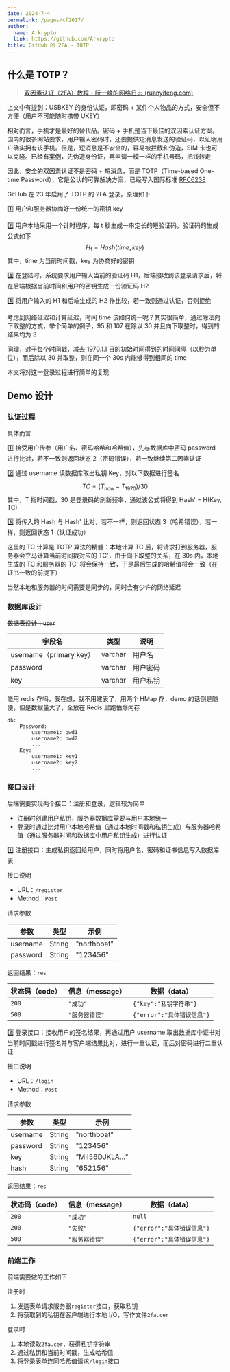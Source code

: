 ```yaml
---
date: 2024-7-4
permalink: /pages/cf2617/
author: 
  name: Arkrypto
  link: https://github.com/Arkrypto
title: GitHub 的 2FA - TOTP
---
```


## 什么是 TOTP？

> [双因素认证（2FA）教程 - 阮一峰的网络日志 (ruanyifeng.com)](https://ruanyifeng.com/blog/2017/11/2fa-tutorial.html)
>

上文中有提到：USBKEY 的身份认证，即密码 + 某件个人物品的方式，安全但不方便（用户不可能随时携带 UKEY）

相对而言，手机才是最好的替代品。密码 + 手机是当下最佳的双因素认证方案。国内的很多网站要求，用户输入密码时，还要提供短消息发送的验证码，以证明用户确实拥有该手机。但是，短消息是不安全的，容易被拦截和伪造，SIM 卡也可以克隆。已经有[案例](http://media.people.com.cn/n/2014/0227/c40606-24477072.html)，先伪造身份证，再申请一模一样的手机号码，把钱转走

因此，安全的双因素认证不是密码 + 短消息，而是 TOTP（Time-based One-time Password），它是公认的可靠解决方案，已经写入国际标准 [RFC6238](https://tools.ietf.org/html/rfc6238)

GitHub 在 23 年启用了 TOTP 的 2FA 登录，原理如下

1️⃣ 用户和服务器协商好一份统一的密钥 key

2️⃣ 用户本地采用一个计时程序，每 t 秒生成一串定长的短验证码，验证码的生成公式如下
$$
H_1 = Hash(time, key)
$$
其中，time 为当前时间戳，key 为协商好的密钥

3️⃣ 在登陆时，系统要求用户输入当前的验证码 H1，后端接收到该登录请求后，将在后端根据当前时间和用户的密钥生成一份验证码 H2

4️⃣ 将用户输入的 H1 和后端生成的 H2 作比较，若一致则通过认证，否则拒绝

考虑到网络延迟和计算延迟，时间 time 该如何统一呢？其实很简单，通过除法向下取整的方式，举个简单的例子，95 和 107 在除以 30 并且向下取整时，得到的结果均为 3

同理，对于每个时间戳，减去 1970.1.1 日的初始时间得到的时间间隔（以秒为单位），而后除以 30 并取整，则在同一个 30s 内能够得到相同的 time

本文将对这一登录过程进行简单的复现

## Demo 设计

### 认证过程

具体而言

1️⃣ 接受用户传参（用户名、密码哈希和哈希值），先与数据库中密码 password 进行比对，若不一致则返回状态 2（密码错误），若一致继续第二因素认证

2️⃣ 通过 username 读数据库取出私钥 Key，对以下数据进行签名
$$
TC = (T_{now}-T_{1970})/30
$$
其中，T 指时间戳，30 是登录码的刷新频率，通过该公式将得到 Hash' = H(Key, TC) 

3️⃣ 将传入的 Hash 与 Hash' 比对，若不一样，则返回状态 3（哈希错误），若一样，则返回状态 1（认证成功）

这里的 TC 计算是 TOTP 算法的精髓：本地计算 TC 后，将请求打到服务器，服务器会立马计算当前时间戳对应的 TC'，由于向下取整的关系，在 30s 内，本地生成的 TC 和服务器的 TC' 将会保持一致，于是最后生成的哈希值将会一致（在证书一致的前提下）

当然本地和服务器的时间需要是同步的，同时会有少许的网络延迟

### 数据库设计

~~数据表设计：`user`~~

| 字段名                  | 类型    | 说明     |
| ----------------------- | ------- | -------- |
| username（primary key） | varchar | 用户名   |
| password                | varchar | 用户密码 |
| key                     | varchar | 用户私钥 |

能用 redis 存吗，我在想，就不用建表了，用两个 HMap 存，demo 的话倒是随便，但是数据量大了，全放在 Redis 里跑怕爆内存

```
db:
	Password:
		username1: pwd1
		username2: pwd2
		...
	Key:
		username1: key1
		username2: key2
		...
```

### 接口设计

后端需要实现两个接口：注册和登录，逻辑较为简单

- 注册时创建用户私钥，服务器数据库需要与用户本地统一
- 登录时通过比对用户本地哈希值（通过本地时间戳和私钥生成）与服务器哈希值（通过服务器时间和数据库中用户私钥生成）进行认证

1️⃣ 注册接口：生成私钥返回给用户，同时将用户名、密码和证书信息写入数据库表

接口说明

- URL：`/register`
- Method：`Post`

请求参数

| 参数     | 类型   | 示例        |
| -------- | ------ | ----------- |
| username | String | "northboat" |
| password | String | "123456"    |

返回结果：`res`

| 状态码（code） | 信息（message） | 数据（data）               |
| -------------- | --------------- | -------------------------- |
| `200`          | `"成功"`        | `{"key":"私钥字符串"}`     |
| `500`          | `"服务器错误"`  | `{"error":"具体错误信息"}` |

2️⃣ 登录接口：接收用户的签名结果，再通过用户 username 取出数据库中证书对当前时间戳进行签名并与客户端结果比对，进行一重认证，而后对密码进行二重认证

接口说明

- URL：`/login`
- Method：`Post`

请求参数

| 参数     | 类型   | 示例            |
| -------- | ------ | --------------- |
| username | String | "northboat"     |
| password | String | "123456"        |
| key      | String | "MII56DJKLA..." |
| hash     | String | "652156"        |

返回结果：`res`

| 状态码（code） | 信息（message） | 数据（data）               |
| -------------- | --------------- | -------------------------- |
| `200`          | `"成功"`        | `null`                     |
| `200`          | `"失败"`        | `{"error":"具体错误信息"}` |
| `500`          | `"服务器错误"`  | `{"error":"具体错误信息"}` |

### 前端工作

前端需要做的工作如下

注册时

1. 发送表单请求服务器`register`接口，获取私钥
2. 将获取到的私钥在客户端进行本地 I/O，写作文件`2fa.cer`

登录时

1. 本地读取`2fa.cer`，获得私钥字符串
2. 通过私钥和当前时间戳，生成哈希值
3. 将登录表单连同哈希值请求`/login`接口
